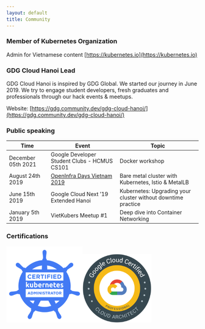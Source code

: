 ```yaml
---
layout: default
title: Community
---
```


### Member of Kubernetes Organization
Admin for Vietnamese content [https://kubernetes.io](https://kubernetes.io)

### GDG Cloud Hanoi Lead
GDG Cloud Hanoi is inspired by GDG Global. We started our journey in June 2019. We try to engage student developers, fresh graduates and professionals through our hack events & meetups.

Website: [https://gdg.community.dev/gdg-cloud-hanoi/](https://gdg.community.dev/gdg-cloud-hanoi/)

### Public speaking


| Time             | Event                                | Topic                                                        |
|------------------|--------------------------------------|--------------------------------------------------------------|
| December 05th 2021   | Google Developer Student Clubs - HCMUS CS101 | Docker workshop |
| August 24th 2019 | [OpenInfra Days Vietnam 2019](https://2019.vietopeninfra.org/)          | Bare metal cluster with Kubernetes, Istio & MetalLB          |
| June 15th 2019   | Google Cloud Next ’19 Extended Hanoi | Kubernetes: Upgrading your cluster without downtime practice |
| January 5th 2019 | VietKubers Meetup #1                 | Deep dive into Container Networking                          |

### Certifications

[<img src="/assets/img/cka.png" width="200" height="200" />](https://www.credly.com/badges/030c1278-1cc5-4af6-b618-95724f0d598d)[<img src="/assets/img/pca.png" width="180" height="180"/>](https://www.credential.net/d89bc99f-9398-46f7-8f3e-ec945ab37d08)
